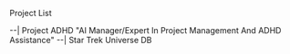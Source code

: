 Project List

--| Project ADHD "AI Manager/Expert In Project Management And ADHD Assistance"
--| Star Trek Universe DB 
